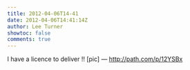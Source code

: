 ```yaml
---
title: 2012-04-06T14-41
date: 2012-04-06T14:41:14Z
author: Lee Turner
showtoc: false
comments: true
---
```


I have a licence to deliver !! [pic] — http://path.com/p/12YSBx

